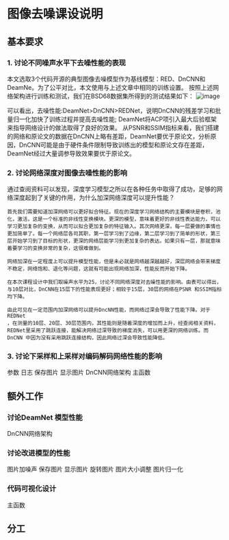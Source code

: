 # 图像去噪课设说明
## 基本要求
### 1. 讨论不同噪声水平下去噪性能的表现
  本文选取3个代码开源的典型图像去噪模型作为基线模型：RED、DnCNN和DeamNe。为了公平对比，本文使用与上述文章中相同的训练设置。
  按照上述网络架构进行训练和测试，我们在BSD68数据集所得到的测试结果如下：
![image](https://github.com/jiahua2023421/dncnn/assets/70991729/5f08b9fb-c953-4e1d-b1c5-d514069bf036)
  
  可以看出，去噪性能:DeamNet>DnCNN>REDNet，说明DnCNN的残差学习和批量归一化加快了训练过程并提高去噪性能; DeamNet将ACP项引入最大后验框架来指导网络设计的做法取得了良好的效果。
  从PSNR和SSIM指标来看，我们搭建的网络和原论文的数据在DnCNN上略有差距，DeamNet要优于原论文，分析原因，DnCNN可能是由于硬件条件限制导致训练出的模型和原论文存在差距，DeamNet经过大量调参导致效果要优于原论文。

### 2. 讨论网络深度对图像去噪性能的影响
  通过查阅资料可以发现，深度学习模型之所以在各种任务中取得了成功，足够的网络深度起到了关键的作用，为什么加深网络深度可以提升性能？
	
	首先我们需要知道加深网络可以更好拟合特征。现在的深度学习网络结构的主要模块是卷积，池化，激活，这是一个标准的非线性变换模块。更深的模型，意味着更好的非线性表达能力，可以学习更加复杂的变换，从而可以拟合更加复杂的特征输入。其次网络更深，每一层要做的事情也更加简单了。每一个网络层各司其职，第一层学习到了边缘，第二层学习到了简单的形状，第三层开始学习到了目标的形状，更深的网络层能学习到更加复杂的表达。如果只有一层，那就意味着要学习的变换非常的复杂，这很难做到。
	
	网络加深在一定程度上可以提升模型性能，但是未必就是网络越深越越好，深层网络会带来梯度不稳定，网络饱和、退化等问题，这就有可能出现网络加深，性能反而开始下降。
	
	在本次课程设计中我们取噪声水平为25，讨论不同网络深度对去噪性能的影响。由表可以得出，与10层对比，DnCNN在15层下的性能表现更好；相较于15层，30层的网络在PSNR 和SSIM指标均下降。
	
	由此可见在一定范围内加深网络可以提升DncNN性能，而网络过深会导致了性能下降。对于 REDNet
	，在测量的10层、20层、30层范围内，其性能则是随着深度的增加而上升，经查阅相关资料，REDNet里采用了跳跃连接，能解决网络过深导致的梯度消失，可以用更深的网络训练。而 DnCNN 中因为没有采用跳跃连接结构，因此网络过深会导致性能降低。
### 3. 讨论下采样和上采样对编码解码网络性能的影响
参数
日志
保存图片
显示图片
DnCNN网络架构
主函数

## 额外工作
### 讨论DeamNet 模型性能
DnCNN网络架构
### 讨论改进模型的性能
图片加噪声
保存图片
显示图片
旋转图片
图片大小调整
图片归一化
### 代码可视化设计
主函数


## 分工
